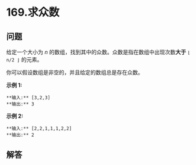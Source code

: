 # 169.求众数

## 问题

给定一个大小为 *n* 的数组，找到其中的众数。众数是指在数组中出现次数**大于** `⌊ n/2 ⌋` 的元素。

你可以假设数组是非空的，并且给定的数组总是存在众数。

**示例 1:**

```
**输入:** [3,2,3]
**输出:** 3
```

**示例 2:**

```
**输入:** [2,2,1,1,1,2,2]
**输出:** 2

```



## 解答

